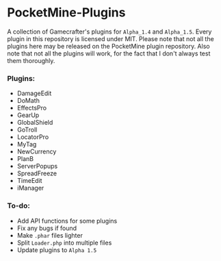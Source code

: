 # PocketMine-Plugins
A collection of Gamecrafter's plugins for `Alpha_1.4` and `Alpha_1.5`. Every plugin in this repository is licensed under
MIT. Please note that not all the plugins here may be released on the PocketMine plugin repository. Also note that not all the
plugins will work, for the fact that I don't always test them thoroughly.

### Plugins:
* DamageEdit
* DoMath
* EffectsPro
* GearUp
* GlobalShield
* GoTroll
* LocatorPro
* MyTag
* NewCurrency
* PlanB
* ServerPopups
* SpreadFreeze
* TimeEdit
* iManager

### To-do:
* Add API functions for some plugins
* Fix any bugs if found
* Make `.phar` files lighter
* Split `Loader.php` into multiple files
* Update plugins to `Alpha 1.5`
